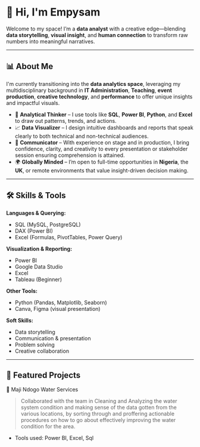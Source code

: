 # 👋 Hi, I'm Empysam

Welcome to my space! I’m a **data analyst** with a creative edge—blending **data storytelling**, **visual insight**, and **human connection** to transform raw numbers into meaningful narratives.

---

## 📊 About Me

I'm currently transitioning into the **data analytics space**, leveraging my multidisciplinary background in **IT Administration**, **Teaching**, **event production**, **creative technology**, and **performance** to offer unique insights and impactful visuals.

- 🧠 **Analytical Thinker** – I use tools like **SQL**, **Power BI**, **Python**, and **Excel** to draw out patterns, trends, and actions.
- 📈 **Data Visualizer** – I design intuitive dashboards and reports that speak clearly to both technical and non-technical audiences.
- 🎤 **Communicator** – With experience on stage and in production, I bring confidence, clarity, and creativity to every presentation or stakeholder session ensuring comprehension is attained.
- 🌍 **Globally Minded** – I’m open to full-time opportunities in **Nigeria**, the **UK**, or remote environments that value insight-driven decision making.

---

## 🛠️ Skills & Tools

**Languages & Querying:**  
- SQL (MySQL, PostgreSQL)  
- DAX (Power BI)  
- Excel (Formulas, PivotTables, Power Query)

**Visualization & Reporting:**  
- Power BI  
- Google Data Studio  
- Excel  
- Tableau (Beginner)

**Other Tools:**  
- Python (Pandas, Matplotlib, Seaborn)  
- Canva, Figma (visual presentation)

**Soft Skills:**  
- Data storytelling  
- Communication & presentation  
- Problem solving  
- Creative collaboration  

---

## 📁 Featured Projects

 📌 Maji Ndogo Water Services 
> Collaborated with the team in Cleaning and Analyzing the water system condition and making sense of the data gotten from the various locations, by sorting through and proffering actionable procedures on how to go about effectively improving the water condition for the area.

- Tools used: Power BI, Excel, Sql

